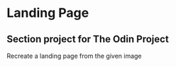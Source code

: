 # Landing Page

## Section project for The Odin Project

Recreate a landing page from the given image
